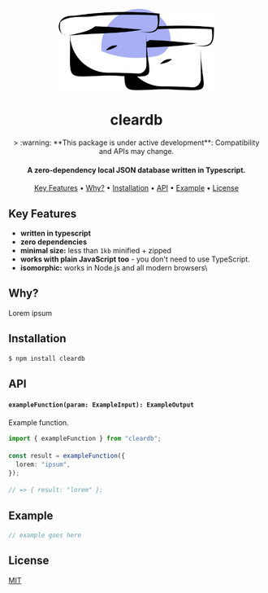 <h1 align="center">
  <br>
  <a href="https://github.com/alexberriman/cleardb"><img src="./logo.svg" alt="cleardb" height="160"></a>
  <br><br>
  cleardb
  <br>
</h1>

<div align="center">
> :warning: **This package is under active development**: Compatibility and APIs may change.
</div>

<h4 align="center">A zero-dependency local JSON database written in Typescript.</h4>

<p align="center">
  <a href="#key-features">Key Features</a> •
  <a href="#why">Why?</a> •
  <a href="#installation">Installation</a> •
  <a href="#api">API</a> •
  <a href="#example">Example</a> •
  <a href="#license">License</a>
</p>

## Key Features

- **written in typescript**
- **zero dependencies**
- **minimal size:** less than `1kb` minified + zipped
- **works with plain JavaScript too** - you don't need to use TypeScript.
- **isomorphic:** works in Node.js and all modern browsers\

## Why?

Lorem ipsum

## Installation

```bash
$ npm install cleardb
```

## API

#### `exampleFunction(param: ExampleInput): ExampleOutput`

Example function.

```ts
import { exampleFunction } from "cleardb";

const result = exampleFunction({
  lorem: "ipsum",
});

// => { result: "lorem" };
```

## Example

```ts
// example goes here
```

## License

[MIT](https://tldrlegal.com/license/mit-license)
